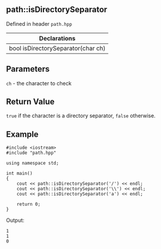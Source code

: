 ## path::isDirectorySeparator
Defined in header `path.hpp`

| Declarations |
| --- |
| bool isDirectorySeparator(char ch) |

## Parameters
`ch` - the character to check

## Return Value
`true` if the character is a directory separator, `false` otherwise.

## Example
```
#include <iostream>
#include "path.hpp"

using namespace std;

int main()
{
    cout << path::isDirectorySeparator('/') << endl;
    cout << path::isDirectorySeparator('\\') << endl;
    cout << path::isDirectorySeparator('a') << endl;

    return 0;
}
```
Output:
```
1
1
0
```